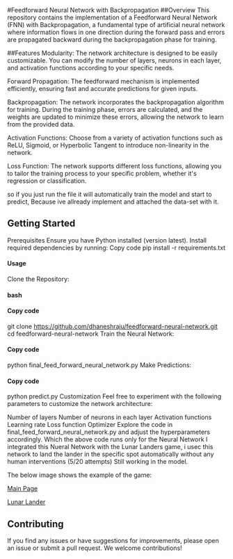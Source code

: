 #Feedforward Neural Network with Backpropagation
##Overview
This repository contains the implementation of a Feedforward Neural Network (FNN) with Backpropagation, a fundamental type of artificial neural network where information flows in one direction during the forward pass and errors are propagated backward during the backpropagation phase for training.

##Features
Modularity: The network architecture is designed to be easily customizable. You can modify the number of layers, neurons in each layer, and activation functions according to your specific needs.

Forward Propagation: The feedforward mechanism is implemented efficiently, ensuring fast and accurate predictions for given inputs.

Backpropagation: The network incorporates the backpropagation algorithm for training. During the training phase, errors are calculated, and the weights are updated to minimize these errors, allowing the network to learn from the provided data.

Activation Functions: Choose from a variety of activation functions such as ReLU, Sigmoid, or Hyperbolic Tangent to introduce non-linearity in the network.

Loss Function: The network supports different loss functions, allowing you to tailor the training process to your specific problem, whether it's regression or classification.

so if you just run the file it will automatically train the model and start to predict, Because ive allready implement and attached the data-set with it.

## Getting Started
Prerequisites
Ensure you have Python installed (version latest).
Install required dependencies by running:
Copy code
pip install -r requirements.txt
#### Usage
Clone the Repository:

#### bash
#### Copy code
git clone https://github.com/dhaneshraju/feedforward-neural-network.git
cd feedforward-neural-network
Train the Neural Network:

#### Copy code
python final_feed_forward_neural_network.py
Make Predictions:

#### Copy code
python predict.py
Customization
Feel free to experiment with the following parameters to customize the network architecture:

Number of layers
Number of neurons in each layer
Activation functions
Learning rate
Loss function
Optimizer
Explore the code in final_feed_forward_neural_network.py and adjust the hyperparameters accordingly.
Which the above code runs only for the Neural Network
I integrated this Nueral Network with the Lunar Landers game, i usec this network to land the lander in the specific spot automatically without any human interventions
(5/20 attempts) Still working in the model.

The below image shows the example of the game:

[Main Page](/Main-FFN/Image-Source/1.png)


[Lunar Lander](/Main-FFN/Image-Source/2.png)


## Contributing
If you find any issues or have suggestions for improvements, please open an issue or submit a pull request. We welcome contributions!
